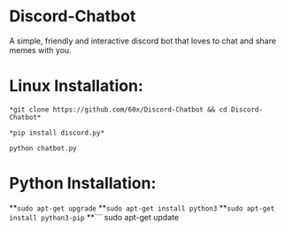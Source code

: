 # Discord-Chatbot

A simple, friendly and interactive discord bot that loves to chat and share memes with you.

# **Linux Installation:**
```
*git clone https://github.com/60x/Discord-Chatbot && cd Discord-Chatbot*

*pip install discord.py*

python chatbot.py
```
# **Python Installation:**
**```
sudo apt-get upgrade
``` **```
sudo apt-get install python3
``` **```
sudo apt-get install python3-pip
``` **```
sudo apt-get update
```
